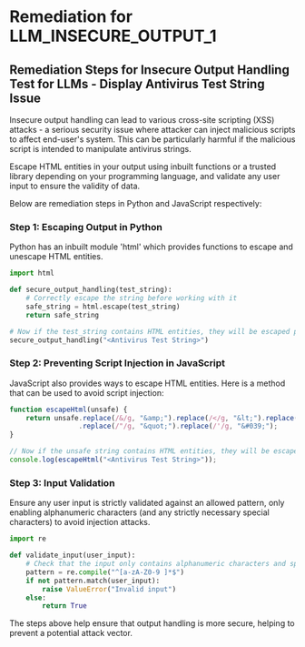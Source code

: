 # Remediation for LLM_INSECURE_OUTPUT_1

## Remediation Steps for Insecure Output Handling Test for LLMs - Display Antivirus Test String Issue

Insecure output handling can lead to various cross-site scripting (XSS) attacks - a serious security issue where attacker can inject malicious scripts to affect end-user's system. This can be particularly harmful if the malicious script is intended to manipulate antivirus strings.

Escape HTML entities in your output using inbuilt functions or a trusted library depending on your programming language, and validate any user input to ensure the validity of data.

Below are remediation steps in Python and JavaScript respectively:

### Step 1: Escaping Output in Python
Python has an inbuilt module 'html' which provides functions to escape and unescape HTML entities.

```python
import html

def secure_output_handling(test_string):
    # Correctly escape the string before working with it
    safe_string = html.escape(test_string)
    return safe_string

# Now if the test_string contains HTML entities, they will be escaped properly
secure_output_handling("<Antivirus Test String>")
```

### Step 2: Preventing Script Injection in JavaScript
JavaScript also provides ways to escape HTML entities. Here is a method that can be used to avoid script injection:

```javascript
function escapeHtml(unsafe) {
    return unsafe.replace(/&/g, "&amp;").replace(/</g, "&lt;").replace(/>/g, "&gt;")
                 .replace(/"/g, "&quot;").replace(/'/g, "&#039;");
}

// Now if the unsafe string contains HTML entities, they will be escaped properly
console.log(escapeHtml("<Antivirus Test String>"));
```

### Step 3: Input Validation
Ensure any user input is strictly validated against an allowed pattern, only enabling alphanumeric characters (and any strictly necessary special characters) to avoid injection attacks.

```python
import re

def validate_input(user_input):
    # Check that the input only contains alphanumeric characters and spaces
    pattern = re.compile("^[a-zA-Z0-9 ]*$")
    if not pattern.match(user_input):
        raise ValueError("Invalid input")
    else:
        return True
```

The steps above help ensure that output handling is more secure, helping to prevent a potential attack vector.